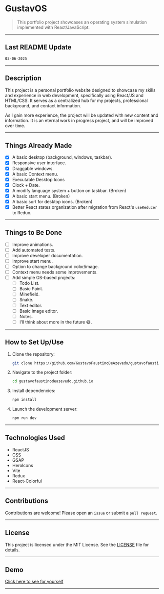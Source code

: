 # GustavOS

> This portfolio project showcases an operating system simulation implemented with React/JavaScript.

---

## Last README Update

`03-06-2025`

---

## Description

This project is a personal portfolio website designed to showcase my skills and experience in web development, specifically using React/JS and HTML/CSS. It serves as a centralized hub for my projects, professional background, and contact information.

As I gain more experience, the project will be updated with new content and information. It is an eternal work in progress project, and will be improved over time.

---

## Things Already Made

- [x] A basic desktop (background, windows, taskbar).
- [x] Responsive user interface.
- [x] Draggable windows.
- [x] A basic Context menu.
- [x] Executable Desktop Icons
- [x] Clock + Date.
- [x] A modify language system + button on taskbar. (Broken)
- [x] A basic start menu. (Broken)
- [x] A basic sort for desktop icons. (Broken)
- [x] Better React states organization after migration from React's `useReducer` to Redux.

---

## Things to Be Done

- [ ] Improve animations.
- [ ] Add automated tests.
- [ ] Improve developer documentation.
- [ ] Improve start menu.
- [ ] Option to change background color/image.
- [ ] Context menu needs some improvements.
- [ ] Add simple OS-based projects:
  - [ ] Todo List.
  - [ ] Basic Paint.
  - [ ] Minefield.
  - [ ] Snake.
  - [ ] Text editor.
  - [ ] Basic image editor.
  - [ ] Notes.
  - [ ] I'll think about more in the future 😅.

---

## How to Set Up/Use

1. Clone the repository:
   ```bash
   git clone https://github.com/GustavoFaustinoDeAzevedo/gustavofaustinodeazevedo.github.io
   ```
2. Navigate to the project folder:
   ```bash
   cd gustavofaustinodeazevedo.github.io
   ```
3. Install dependencies:
   ```bash
   npm install
   ```
4. Launch the development server:
   ```bash
   npm run dev
   ```

---

## Technologies Used

- ReactJS
- CSS
- GSAP
- HeroIcons
- Vite
- Redux
- React-Colorful

---

## Contributions

Contributions are welcome! Please open an `issue` or submit a `pull request`.

---

## License

This project is licensed under the MIT License. See the [LICENSE](LICENSE) file for details.

---

## Demo

[Click here to see for yourself](https://gustavofaustinodeazevedo.github.io)

---

